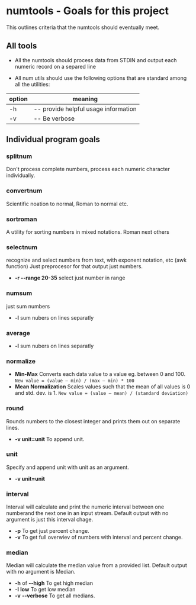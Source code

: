 
# numtools - Goals for this project

This outlines criteria that the numtools should eventually meet. 

## All tools 

 * All the numtools should process data from STDIN and output each numeric record on a separed line

 * All num utils should use the following options that are standard among all the utilities:

|option| meaning|
| --- | ---|
|-h | -- provide helpful usage information |
|-v | -- Be verbose |


## Individual program goals 

### splitnum 
Don't process complete numbers, process each numeric character individually.

### convertnum 
Scientific noation to normal, Roman to normal etc.

### sortroman 
A utility for sorting numbers in mixed notations. Roman next others

### selectnum 
recognize and select numbers from text, with exponent notation, etc (awk function) Just preprocesor for that output just numbers.
* **-r  --range 20-35** select just number in range

### numsum 
just sum numbers
* **-l**   sum nubers on lines separatly

### average 
* **-l**  sum nubers on lines separatly

### normalize 
* **Min-Max** Converts each data value to a value eg. between 0 and 100. `New value = (value – min) / (max – min) * 100`
* **Mean Normalization** Scales values such that the mean of all values is 0 and std. dev. is 1. `New value = (value – mean) / (standard deviation)`

### round 
Rounds numbers to the closest integer and prints them out on separate lines.
* **-v unit=unit** To append unit.

### unit
Specify and append unit with unit as an argument.
* **-v unit=unit** 
   
### interval
Interval will calculate and print the numeric interval between one numberand the next one in an input stream. Default output with no argument is just this interval chage.
* **-p**  To get just percent change. 
* **-v**  To get full overwiev of numbers with interval and percent change. 

### median
Median will calculate the median value from a provided list. Default output with no argument is Median.
* **-h** of **--high** To get high median
* **-l** **low** To get low median
* **-v** **--verbose** To get all medians.

